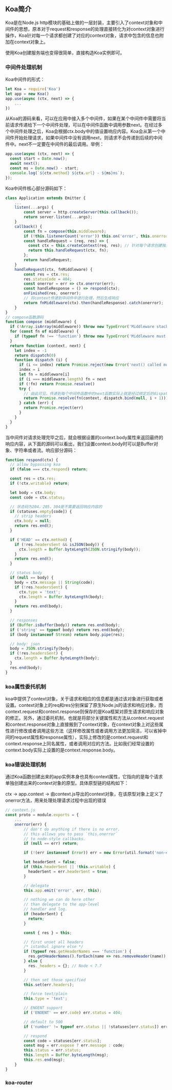 ## Koa简介

Koa是在Node.js http模块的基础上做的一层封装，主要引入了context对象和中间件的思想，原本对于request和response的处理直接转化为对context对象进行操作，Koa针对每一个请求都创建了对应的context对象，请求中包含的信息也附加在context对象上。

使用Koa创建服务端也变得很简单，直接构造Koa实例即可。

### 中间件处理机制

Koa中间件的形式：

```javascript
let Koa = require('Koa')
let app = new Koa()
app.use(async (ctx, next) => {
	...
})
```

从Koa的源码来看，可以在应用中接入多个中间件，如果在某个中间件中需要将当前请求传递给下一个中间件处理，可以在中间件函数中调用参数next。在经过多个中间件处理之后，Koa会根据ctx.body中的值设置响应内容。Koa会从第一个中间件开始处理请求，如果中间件中没有调用next，则请求不会传递到后续的中间件中。next不一定要在中间件的最后调用。举例：

```javascript
app.use(async (ctx, next) => {
  const start = Date.now();
  await next();
  const ms = Date.now() - start;
  console.log(`${ctx.method} ${ctx.url} - ${ms}ms`);
});
```

Koa中间件核心部分源码如下：

```javascript
class Application extends Emitter {
	...
	listen(...args) {
		const server = http.createServer(this.callback());
		return server.listen(...args);
	}
	callback() {
		const fn = compose(this.middleware);
		if (!this.listenerCount('error')) this.on('error', this.onerror);
		const handleRequest = (req, res) => {
		  const ctx = this.createContext(req, res); // 针对每个请求创建独立的context对象
		  return this.handleRequest(ctx, fn);
		};
		return handleRequest;
	}
	handleRequest(ctx, fnMiddleware) {
		const res = ctx.res;
		res.statusCode = 404;
		const onerror = err => ctx.onerror(err);
		const handleResponse = () => respond(ctx);
		onFinished(res, onerror);
		// 将context传递到中间件中进行处理，然后生成响应
		return fnMiddleware(ctx).then(handleResponse).catch(onerror);
	}
}
// compose函数源码
function compose (middleware) {
  if (!Array.isArray(middleware)) throw new TypeError('Middleware stack must be an array!')
  for (const fn of middleware) {
    if (typeof fn !== 'function') throw new TypeError('Middleware must be composed of functions!')
  }
  return function (context, next) {
    let index = -1
    return dispatch(0)
    function dispatch (i) {
      if (i <= index) return Promise.reject(new Error('next() called multiple times'))
      index = i
      let fn = middleware[i]
      if (i === middleware.length) fn = next
      if (!fn) return Promise.resolve()
      try {
      	// 由此可见，传递到每个中间件函数中的next函数实际上就是经过绑定后的dispatch函数，当在中间件函数中调用此函数时会给dispatch函数传递下一个中间件在中间件列表中的索引。同时也看出中间件函数需要返回Promise对象
        return Promise.resolve(fn(context, dispatch.bind(null, i + 1)));
      } catch (err) {
        return Promise.reject(err)
      }
    }
  }
}
```

当中间件对请求处理完毕之后，就会根据设置的context.body属性来返回最终的响应内容，从下面的源码可以看出，我们设置context.body时可以是Buffer对象、字符串或者流。响应部分源码：

```javascript
function respond(ctx) {
  // allow bypassing koa
  if (false === ctx.respond) return;

  const res = ctx.res;
  if (!ctx.writable) return;

  let body = ctx.body;
  const code = ctx.status;

  // 状态码为204，205，304是不需要返回响应内容的
  if (statuses.empty[code]) {
    // strip headers
    ctx.body = null;
    return res.end();
  }

  if ('HEAD' == ctx.method) {
    if (!res.headersSent && isJSON(body)) {
      ctx.length = Buffer.byteLength(JSON.stringify(body));
    }
    return res.end();
  }

  // status body
  if (null == body) {
    body = ctx.message || String(code);
    if (!res.headersSent) {
      ctx.type = 'text';
      ctx.length = Buffer.byteLength(body);
    }
    return res.end(body);
  }

  // responses
  if (Buffer.isBuffer(body)) return res.end(body);
  if ('string' == typeof body) return res.end(body);
  if (body instanceof Stream) return body.pipe(res);

  // body: json
  body = JSON.stringify(body);
  if (!res.headersSent) {
    ctx.length = Buffer.byteLength(body);
  }
  res.end(body);
}
```

### koa属性委托机制

koa中提供了context对象，关于请求和相应的信息都是通过该对象进行获取或者设置。context对象上的req和res分别保留了原生Node.js的请求和响应对象，而context.request和context.response则保存的是Koa框架对原生请求和响应对象的修正。另外，通过委托机制，也就是将部分关键属性和方法从context.request和context.response对象上直接搬到了context对象，在context对象上对这些属性进行修改或者调用这些方法（这样修改属性或者调用方法更加简洁，可以省掉中间的request属性和response属性），实际上修改的是context.request和context.response上同名属性，或者调用对应的方法。比如我们经常设置的context.body实际上设置的是context.response.body。

### koa错误处理机制

通过Koa函数创建出来的app实例本身也具有context属性，它指向的是每个请求单独创建出来的context对象的原型。具体原型链的结构如下：

ctx -> app.context -> 由context.js导出的context对象，在该原型对象上定义了onerror方法，用来处理处理请求过程中出现的错误

```javascript
// context.js
const proto = module.exports = {
	...
	onerror(err) {
		// don't do anything if there is no error.
		// this allows you to pass `this.onerror`
		// to node-style callbacks.
		if (null == err) return;

		if (!(err instanceof Error)) err = new Error(util.format('non-error thrown: %j', err));

		let headerSent = false;
		if (this.headerSent || !this.writable) {
		  headerSent = err.headerSent = true;
		}

		// delegate
		this.app.emit('error', err, this);

		// nothing we can do here other
		// than delegate to the app-level
		// handler and log.
		if (headerSent) {
		  return;
		}

		const { res } = this;

		// first unset all headers
		/* istanbul ignore else */
		if (typeof res.getHeaderNames === 'function') {
		  res.getHeaderNames().forEach(name => res.removeHeader(name));
		} else {
		  res._headers = {}; // Node < 7.7
		}

		// then set those specified
		this.set(err.headers);

		// force text/plain
		this.type = 'text';

		// ENOENT support
		if ('ENOENT' == err.code) err.status = 404;

		// default to 500
		if ('number' != typeof err.status || !statuses[err.status]) err.status = 500;

		// respond
		const code = statuses[err.status];
		const msg = err.expose ? err.message : code;
		this.status = err.status;
		this.length = Buffer.byteLength(msg);
		this.res.end(msg);
	}
}
```

### koa-router


